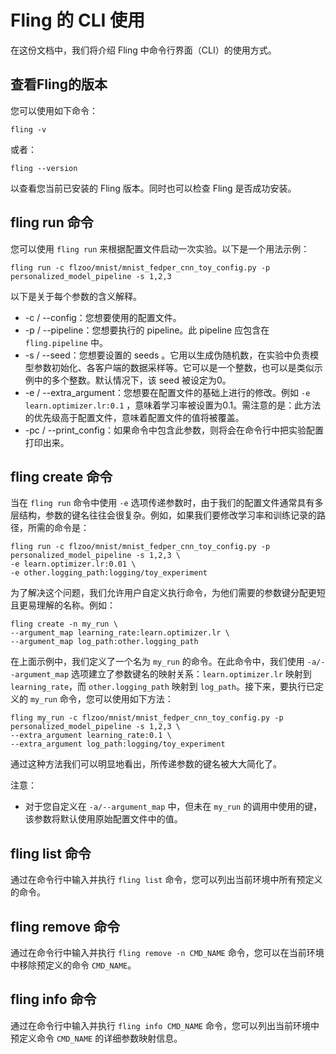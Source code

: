 # Fling 的 CLI 使用

在这份文档中，我们将介绍 Fling 中命令行界面（CLI）的使用方式。

## 查看Fling的版本

您可以使用如下命令：

```shell
fling -v
```

或者：

```shell
fling --version
```

以查看您当前已安装的 Fling 版本。同时也可以检查 Fling 是否成功安装。

## fling run 命令

您可以使用 `fling run` 来根据配置文件启动一次实验。以下是一个用法示例：

```shell
fling run -c flzoo/mnist/mnist_fedper_cnn_toy_config.py -p personalized_model_pipeline -s 1,2,3
```

以下是关于每个参数的含义解释。

- -c / --config：您想要使用的配置文件。
- -p / --pipeline：您想要执行的 pipeline。此 pipeline 应包含在 `fling.pipeline` 中。
- -s / --seed：您想要设置的 seeds 。它用以生成伪随机数，在实验中负责模型参数初始化、各客户端的数据采样等。它可以是一个整数，也可以是类似示例中的多个整数。默认情况下，该 seed 被设定为0。
- -e / --extra_argument：您想要在配置文件的基础上进行的修改。例如 ``-e learn.optimizer.lr:0.1`` ，意味着学习率被设置为0.1。需注意的是：此方法的优先级高于配置文件，意味着配置文件的值将被覆盖。
- -pc / --print_config：如果命令中包含此参数，则将会在命令行中把实验配置打印出来。

## fling create 命令

当在 `fling run` 命令中使用 `-e` 选项传递参数时，由于我们的配置文件通常具有多层结构，参数的键名往往会很复杂。例如，如果我们要修改学习率和训练记录的路径，所需的命令是：

```shell
fling run -c flzoo/mnist/mnist_fedper_cnn_toy_config.py -p personalized_model_pipeline -s 1,2,3 \
-e learn.optimizer.lr:0.01 \
-e other.logging_path:logging/toy_experiment
```

为了解决这个问题，我们允许用户自定义执行命令，为他们需要的参数键分配更短且更易理解的名称。例如：

```shell
fling create -n my_run \
--argument_map learning_rate:learn.optimizer.lr \
--argument_map log_path:other.logging_path
```

在上面示例中，我们定义了一个名为 `my_run` 的命令。在此命令中，我们使用 `-a/--argument_map` 选项建立了参数键名的映射关系：`learn.optimizer.lr` 映射到 `learning_rate`，而 `other.logging_path` 映射到 `log_path`。接下来，要执行已定义的 `my_run` 命令，您可以使用如下方法：

```shell
fling my_run -c flzoo/mnist/mnist_fedper_cnn_toy_config.py -p personalized_model_pipeline -s 1,2,3 \
--extra_argument learning_rate:0.1 \
--extra_argument log_path:logging/toy_experiment
```

通过这种方法我们可以明显地看出，所传递参数的键名被大大简化了。

注意：

- 对于您自定义在 `-a/--argument_map` 中，但未在 `my_run` 的调用中使用的键，该参数将默认使用原始配置文件中的值。

## fling list 命令

通过在命令行中输入并执行 `fling list` 命令，您可以列出当前环境中所有预定义的命令。

## fling remove 命令

通过在命令行中输入并执行 `fling remove -n CMD_NAME` 命令，您可以在当前环境中移除预定义的命令 `CMD_NAME`。

## fling info 命令

通过在命令行中输入并执行 `fling info CMD_NAME` 命令，您可以列出当前环境中预定义命令 `CMD_NAME` 的详细参数映射信息。
